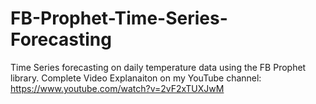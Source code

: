 # FB-Prophet-Time-Series-Forecasting
Time Series forecasting on daily temperature data using the FB Prophet library. Complete Video Explanaiton on my YouTube channel: https://www.youtube.com/watch?v=2vF2xTUXJwM
